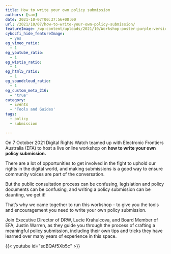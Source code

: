 ```yaml
---
title: How to write your own policy submission
authors: [sam]
date: 2021-10-07T00:37:56+00:00
url: /2021/10/07/how-to-write-your-own-policy-submission/
featureImage: /wp-content/uploads/2021/10/Workshop-poster-purple-version-1500-x-800-px-1.png
cybocfi_hide_featureImage:
  - yes
eg_vimeo_ratio:
  - 1
eg_youtube_ratio:
  - 1
eg_wistia_ratio:
  - 1
eg_html5_ratio:
  - 1
eg_soundcloud_ratio:
  - 1
eg_custom_meta_216:
  - 'true'
category:
  - Events
  - 'Tools and Guides'
tags:
  - policy
  - submission

---
```

On 7 October 2021 Digital Rights Watch teamed up with Electronic Frontiers Australia (EFA) to host a live online workshop on **how to write your own policy submission.**

There are a lot of opportunities to get involved in the fight to uphold our rights in the digital world, and making submissions is a good way to ensure community voices are part of the conversation.

But the public consultation process can be confusing, legislation and policy documents can be confusing, and writing a policy submission can be daunting, we get it!

That&#8217;s why we came together to run this workshop &#8211; to give you the tools and encouragement you need to write your own policy submission.

Join Executive Director of DRW, Lucie Krahulcova, and Board Member of EFA, Justin Warren, as they guide you through the process of crafting a meaningful policy submission, including their own tips and tricks they have learned over many years of experience in this space.

{{< youtube id="sdBQAf5Xb5c" >}}

